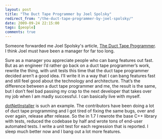 ```yaml
---
layout: post
title: "The Duct Tape Programmer by Joel Spolsky"
redirect_from: "/the-duct-tape-programmer-by-joel-spolsky/"
date: 2009-09-24 22:15:00
tags: [people]
comments: true
---
```

Someone forwarded me Joel Spolsky's article, [The Duct Tape Programmer](http://www.joelonsoftware.com/items/2009/09/23.html). I think Joel must have been a manager for far too long.

Sure as a manager you appreciate people who can bang features out fast. But as an engineer I’d rather go back on a duct tape programmer’s work, rewrite the thing, with unit tests this time that the duct tape programmer decided aren’t a good idea. I’ll write it in a way that I can bang features fast and still feel good about the technology and architecture. That’s the difference between a duct tape programmer and me, the result is the same, but I don’t feel bad passing my crap to the next developer that takes over my job when I am madly successful. I can basically live with myself.

[dotNetInstaller](http://github.com/dblock/dotnetinstaller) is such an example. The contributors have been doing a lot of duct tape programming and I got tired of fixing the same bugs, over and over again, release after release. So the in 1.7 I rewrote the base C++ library with tests, reduced the codebase by half and wrote tons of end-user automated tests. I write a unit test for each regression that is reported. I sleep much better now and I bang out a lot more features.
